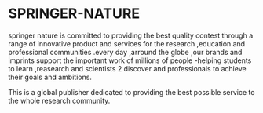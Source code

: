 # SPRINGER-NATURE
springer nature is committed to providing the best quality contest through a range of innovative product and services for the research ,education and professional communities .every day ,arround the globe ,our brands and imprints support the important work of millions of people -helping students to learn ,reasearch and scientists 2 discover and professionals to achieve their goals and ambitions.

This is a global publisher dedicated to providing the best possible service to the whole research community.
